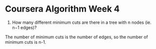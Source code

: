 # Coursera Algorithm Week 4

1. How many different minimum cuts are there in a tree with n nodes (ie. n−1 edges)?

The number of minimum cuts is the number of edges, so the number of minimum cuts is n-1.
